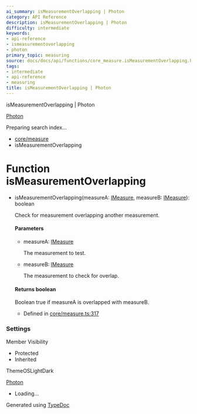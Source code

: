 ```yaml
---
ai_summary: isMeasurementOverlapping | Photon
category: API Reference
description: isMeasurementOverlapping | Photon
difficulty: intermediate
keywords:
- api-reference
- ismeasurementoverlapping
- photon
primary_topic: measuring
source: docs/docs/api/functions/core_measure.isMeasurementOverlapping.html
tags:
- intermediate
- api-reference
- measuring
title: isMeasurementOverlapping | Photon
---
```

isMeasurementOverlapping | Photon

[Photon](../index.md)




Preparing search index...

* [core/measure](../modules/core_measure.md)
* isMeasurementOverlapping

# Function isMeasurementOverlapping

* isMeasurementOverlapping(measureA: [IMeasure](../interfaces/core_core.IMeasure.md), measureB: [IMeasure](../interfaces/core_core.IMeasure.md)): boolean

  Check for measurement overlapping another measurement.

  #### Parameters

  + measureA: [IMeasure](../interfaces/core_core.IMeasure.md)

    The measurement to test.
  + measureB: [IMeasure](../interfaces/core_core.IMeasure.md)

    The measurement to check for overlap.

  #### Returns boolean

  Boolean true if measureA is overlapped with measureB.

  + Defined in [core/measure.ts:317](https://github.com/mwhite454/photon/blob/main/packages/photon/src/core/measure.ts#L317)

### Settings

Member Visibility

* Protected
* Inherited

ThemeOSLightDark

[Photon](../index.md)

* Loading...

Generated using [TypeDoc](https://typedoc.org/)
